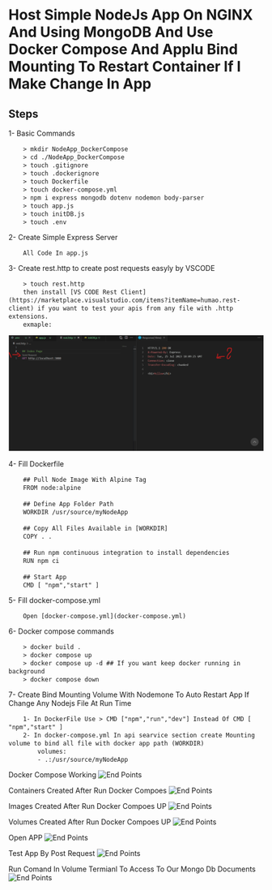 Host Simple NodeJs App On NGINX And Using MongoDB And Use Docker Compose And Applu Bind Mounting To Restart Container If I Make Change In App 
=====

Steps
-----------------------------------------
1- Basic Commands
```
    > mkdir NodeApp_DockerCompose
    > cd ./NodeApp_DockerCompose
    > touch .gitignore
    > touch .dockerignore
    > touch Dockerfile
    > touch docker-compose.yml
    > npm i express mongodb dotenv nodemon body-parser
    > touch app.js
    > touch initDB.js
    > touch .env
```

2- Create Simple Express Server 
```
    All Code In app.js
```

3- Create rest.http to create post requests easyly by VSCODE
```
    > touch rest.http
    then install [VS CODE Rest Client](https://marketplace.visualstudio.com/items?itemName=humao.rest-client) if you want to test your apis from any file with .http extensions.
    exmaple:
```
![End Points](https://raw.githubusercontent.com/ahmednageebmahmoud/Learn-By-Examples/main/Docker/NodeApp_DockerCompose/images/1-rest-http.png?raw=true)


4- Fill Dockerfile
```
    ## Pull Node Image With Alpine Tag
    FROM node:alpine

    ## Define App Folder Path
    WORKDIR /usr/source/myNodeApp

    ## Copy All Files Available in [WORKDIR]
    COPY . .

    ## Run npm continuous integration to install dependencies 
    RUN npm ci

    ## Start App
    CMD [ "npm","start" ]
````

5- Fill docker-compose.yml 
```
    Open [docker-compose.yml](docker-compose.yml)

```


6- Docker compose commands  
```
    > docker build .
    > docker compose up 
    > docker compose up -d ## If you want keep docker running in background 
    > docker compose down

```

7- Create Bind Mounting Volume With Nodemone To Auto Restart App If Change Any Nodejs File At Run Time  
```
    1- In DockerFile Use > CMD ["npm","run","dev"] Instead Of CMD [ "npm","start" ]
    2- In docker-compose.yml In api searvice section create Mounting volume to bind all file with docker app path (WORKDIR)
        volumes:
        - .:/usr/source/myNodeApp
```

Docker Compose Working 
![End Points](https://raw.githubusercontent.com/ahmednageebmahmoud/Learn-By-Examples/main/Docker/NodeApp_DockerCompose/images/2-Docker-Compose-Working.png?raw=true)

Containers Created After Run Docker Compoes 
![End Points](https://raw.githubusercontent.com/ahmednageebmahmoud/Learn-By-Examples/main/Docker/NodeApp_DockerCompose/images/3-Containers-Created-After-Run-Docker-Compose.png?raw=true)

Images Created After Run Docker Compoes UP
![End Points](https://raw.githubusercontent.com/ahmednageebmahmoud/Learn-By-Examples/main/Docker/NodeApp_DockerCompose/images/4-Images-Created-After-Run-Docker-Compoes-UP.png?raw=true)

Volumes Created After Run Docker Compoes UP
![End Points](https://raw.githubusercontent.com/ahmednageebmahmoud/Learn-By-Examples/main/Docker/NodeApp_DockerCompose/images/5-Volumes-Created-After-Run-Docker-Compoes-UP.png?raw=true)

Open APP
![End Points](https://raw.githubusercontent.com/ahmednageebmahmoud/Learn-By-Examples/main/Docker/NodeApp_DockerCompose/images/6-Open-APP.png?raw=true)

Test App By Post Request
![End Points](https://raw.githubusercontent.com/ahmednageebmahmoud/Learn-By-Examples/main/Docker/NodeApp_DockerCompose/images/7-Test-App-By-Post-Request.png?raw=true)

Run Comand In Volume Termianl To Access To Our Mongo Db Documents
![End Points](https://raw.githubusercontent.com/ahmednageebmahmoud/Learn-By-Examples/main/Docker/NodeApp_DockerCompose/images/8-Run-Comand-In-Volume-Termianl-To-Access-To-Our-Mongo-Db-Documents.png?raw=true)
